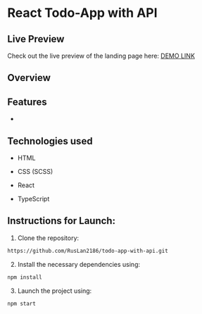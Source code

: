 # React Todo-App with API

## Live Preview

Check out the live preview of the landing page here:
 [DEMO LINK](https://ruslan2186.github.io/todo-app-with-api/)  

## Overview

## Features

- 


## Technologies used
- HTML
  
- CSS (SCSS)

- React
  
- TypeScript
  


## Instructions for Launch:
1. Clone the repository:

```bash
https://github.com/RusLan2186/todo-app-with-api.git
```


2. Install the necessary dependencies using:
   
```bash
npm install
```

3. Launch the project using:
   
```bash
npm start
```


